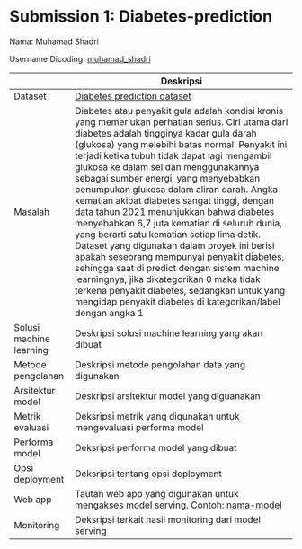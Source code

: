 # Submission 1: Diabetes-prediction
Nama: Muhamad Shadri

Username Dicoding: [muhamad_shadri](https://www.dicoding.com/users/muhamad_shadri/academies)

| | Deskripsi |
| ----------- | ----------- |
| Dataset | [Diabetes prediction dataset](https://www.kaggle.com/datasets/iammustafatz/diabetes-prediction-dataset) |
| Masalah | Diabetes atau penyakit gula adalah kondisi kronis yang memerlukan perhatian serius. Ciri utama dari diabetes adalah tingginya kadar gula darah (glukosa) yang melebihi batas normal. Penyakit ini terjadi ketika tubuh tidak dapat lagi mengambil glukosa ke dalam sel dan menggunakannya sebagai sumber energi, yang menyebabkan penumpukan glukosa dalam aliran darah. Angka kematian akibat diabetes sangat tinggi, dengan data tahun 2021 menunjukkan bahwa diabetes menyebabkan 6,7 juta kematian di seluruh dunia, yang berarti satu kematian setiap lima detik. Dataset yang digunakan dalam proyek ini berisi apakah seseorang mempunyai penyakit diabetes, sehingga saat di predict dengan sistem machine learningnya, jika  dikategorikan 0 maka tidak terkena penyakit diabetes, sedangkan untuk yang mengidap penyakit diabetes di kategorikan/label dengan angka 1 |
| Solusi machine learning | Deskripsi solusi machine learning yang akan dibuat |
| Metode pengolahan | Deskripsi metode pengolahan data yang digunakan |
| Arsitektur model | Deskripsi arsitektur model yang diguanakan |
| Metrik evaluasi | Deksripsi metrik yang digunakan untuk mengevaluasi performa model |
| Performa model | Deksripsi performa model yang dibuat |
| Opsi deployment | Deksripsi tentang opsi deployment |
| Web app | Tautan web app yang digunakan untuk mengakses model serving. Contoh: [nama-model](https://model-resiko-kredit.herokuapp.com/v1/models/model-resiko-kredit/metadata)|
| Monitoring | Deksripsi terkait hasil monitoring dari model serving |

